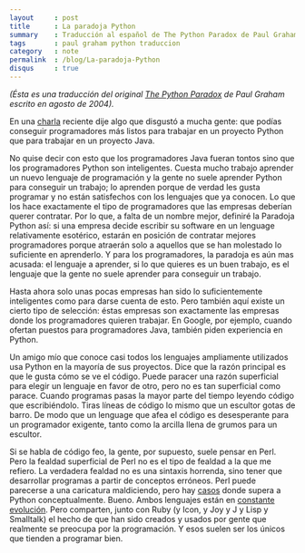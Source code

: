 ```yaml
---
layout     : post
title      : La paradoja Python
summary    : Traducción al español de The Python Paradox de Paul Graham
tags       : paul graham python traduccion
category   : note
permalink  : /blog/La-paradoja-Python
disqus     : true
---
```


*(Ésta es una traducción del original [The Python Paradox]
de Paul Graham escrito en agosto de 2004).*

En una [charla] reciente dije algo que disgustó a mucha
gente: que podías conseguir programadores más listos para trabajar
en un proyecto Python que para trabajar en un proyecto Java.

No quise decir con esto que los programadores Java fueran
tontos sino que los programadores Python son
inteligentes. Cuesta mucho trabajo aprender un nuevo lenguaje
de programación y la gente no suele aprender Python para
conseguir un trabajo; lo aprenden porque de verdad les
gusta programar y no están satisfechos con los lenguajes
que ya conocen. Lo que los hace exactamente el tipo de programadores
que las empresas deberían querer contratar. Por lo que, a falta
de un nombre mejor, definiré la Paradoja Python así:
si una empresa decide escribir su software en un lenguage
relativamente esotérico, estarán en posición de contratar mejores
programadores porque atraerán solo a aquellos que
se han molestado lo suficiente en aprenderlo. Y para los programadores,
la paradoja es aún mas acusada: el lenguaje a aprender, si
lo que quieres es un buen trabajo, es el lenguaje que la
gente no suele aprender para conseguir un trabajo.

Hasta ahora solo unas pocas empresas han sido lo suficientemente inteligentes
como para darse cuenta de esto. Pero también aquí existe
un cierto tipo de selección: éstas empresas son exactamente las empresas
donde los programadores quieren trabajar. En Google, por ejemplo,
cuando ofertan puestos para programadores Java, también piden
experiencia en Python.

Un amigo mío que conoce casi todos los lenguajes ampliamente
utilizados usa Python en la mayoría de sus proyectos. Dice que la razón principal
es que le gusta cómo se ve el código. Puede paracer una razón
superficial para elegir un lenguaje en favor de otro, pero
no es tan superficial como parace. Cuando programas pasas
la mayor parte del tiempo leyendo código que escribiéndolo.
Tiras líneas de código lo mismo que un escultor gotas de barro.
De modo que un lenguage que afea el código es desesperante
para un programador exigente, tanto como la arcilla llena de grumos
para un escultor.

Si se habla de código feo, la gente, por supuesto, suele pensar en Perl. Pero
la fealdad superficial de Perl no es el tipo de fealdad a la
que me refiero. La verdadera fealdad no es una sintaxis horrenda,
sino tener que desarrollar programas a partir de conceptos
erróneos. Perl puede parecerse a una caricatura maldiciendo,
pero hay [casos] donde supera a Python conceptualmente.
Bueno. Ambos lenguajes están en [constante evolución].
Pero comparten, junto con Ruby (y Icon, y Joy y J y Lisp y
Smalltalk) el hecho de que han sido creados y usados por
gente que realmente se preocupa por la programación. Y esos
suelen ser los únicos que tienden a programar bien.

[The Python Paradox]: http://www.paulgraham.com/pypar.html
[casos]: http://www.paulgraham.com/icad.html
[constante evolución]: http://www.paulgraham.com/hundred.html
[charla]: http://www.paulgraham.com/gh.html